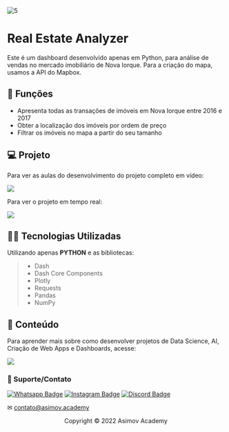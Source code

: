 ![5](https://user-images.githubusercontent.com/63136680/171273589-5c5f64c4-0d5d-43d6-88bd-b32ea35cbcde.jpg)


# Real Estate Analyzer
Este é um dashboard desenvolvido apenas em Python, para análise de vendas no mercado imobiliário de Nova Iorque. Para a criação do mapa, usamos a API do Mapbox.

## 🔧 Funções

- Apresenta todas as transações de imóveis em Nova Iorque entre 2016 e 2017
- Obter a localização dos imóveis por ordem de preço
- Filtrar os imóveis no mapa a partir do seu tamanho

## 💻 Projeto
Para ver as aulas do desenvolvimento do projeto completo em vídeo:

<a href = "https://asimov.academy/analise-vendas-nyc/"><img src="https://img.shields.io/badge/ASIMOV-Aulas%20do%20projeto-lightgrey"></a> 

Para ver o projeto em tempo real:

<a href = "https://real-estate-dash.herokuapp.com/"><img src="https://img.shields.io/badge/ASIMOV-Projeto%20em%20tempo%20real-lightgrey" target="_blank"></a> 


## 👨‍💻 Tecnologias Utilizadas

Utilizando apenas **PYTHON** e as bibliotecas:
> - Dash
> - Dash Core Components
> - Plotly
> - Requests
> - Pandas 
> - NumPy 


## 📜 Conteúdo
Para aprender mais sobre como desenvolver projetos de Data Science, AI, Criação de Web Apps e Dashboards, acesse:

<a href = "https://asimov.academy/"><img src="https://img.shields.io/badge/ASIMOV-Saiba%20Mais-lightgrey" target="_blank"></a> 

### 🤝 Suporte/Contato


[![Whatsapp Badge](https://img.shields.io/badge/WhatsApp-25D366?style=for-the-badge&logo=whatsapp&logoColor=white)](https://wa.me/5551981830833)
[![Instagram Badge](https://img.shields.io/badge/Instagram-E4405F?style=for-the-badge&logo=instagram&logoColor=white)](https://www.instagram.com/asimov.academy/)
[![Discord Badge](https://img.shields.io/badge/Discord-7289DA?style=for-the-badge&logo=discord&logoColor=white)](https://discord.gg/W2Nc7bxvk7)

✉ contato@asimov.academy




<p align="center">Copyright © 2022 Asimov Academy</p>

